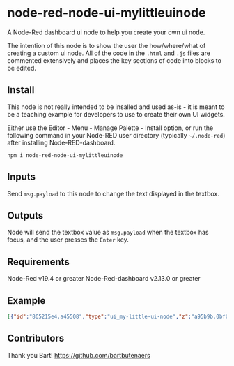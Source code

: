 node-red-node-ui-mylittleuinode
===============================

A Node-Red dashboard ui node to help you create your own ui node.

The intention of this node is to show the user the how/where/what of creating a custom ui node.
All of the code in the `.html` and `.js` files are commented extensively and places the key sections of code into blocks to be edited.

## Install
This node is not really intended to be insalled and used as-is - it is meant to be a teaching example for
developers to use to create their own UI widgets.

Either use the Editor - Menu - Manage Palette - Install option, or run the following command in your Node-RED user directory (typically `~/.node-red`) after installing Node-RED-dashboard.

    npm i node-red-node-ui-mylittleuinode

## Inputs
Send `msg.payload` to this node to change the text displayed in the textbox.

## Outputs
Node will send the textbox value as `msg.payload` when the textbox has focus, and the user presses the `Enter` key.


## Requirements
Node-Red v19.4 or greater
Node-Red-dashboard v2.13.0 or greater

## Example
```json
[{"id":"865215e4.a45508","type":"ui_my-little-ui-node","z":"a95b9b.0bfb7468","group":"eec59831.7f2e18","order":0,"width":0,"height":0,"name":"","textLabel":"My Little UI Node","textColor":"#000000","x":3410,"y":380,"wires":[["f9941dcd.0a9cf"]]},{"id":"d3d5d6de.eb37c8","type":"inject","z":"a95b9b.0bfb7468","name":"","topic":"","payload":"","payloadType":"date","repeat":"","crontab":"","once":false,"onceDelay":0.1,"x":3210,"y":380,"wires":[["865215e4.a45508"]]},{"id":"f9941dcd.0a9cf","type":"debug","z":"a95b9b.0bfb7468","name":"","active":true,"tosidebar":true,"console":false,"tostatus":false,"complete":"false","x":3620,"y":380,"wires":[]},{"id":"eec59831.7f2e18","type":"ui_group","z":"","name":"Test","tab":"6522c70.1515a38","disp":true,"width":"6","collapse":false},{"id":"6522c70.1515a38","type":"ui_tab","z":"","name":"Sandbox","icon":"dashboard","disabled":false,"hidden":false}]
```

## Contributors
Thank you Bart!
https://github.com/bartbutenaers
